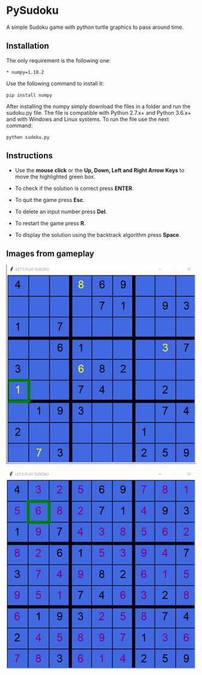 # PySudoku

A simple Sudoku game with python turtle graphics to pass around time.

## Installation

The only requirement is the following one:

```
* numpy=1.18.2
```

Use the following command to install it:

```
pip install numpy
```

After installing the numpy simply download the files in a folder and run the sudoku.py file. The file is compatible with
Python 2.7.x+ and Python 3.6.x+ and with Windows and Linux systems. To run the file use the next
command:

```
python sudoku.py
```

## Instructions

- Use the **mouse click** or  the **Up, Down, Left and Right Arrow Keys** to move the highlighted green box.

- To check if the solution is correct press **ENTER**.

- To quit the game press **Esc**.

- To delete an input number press **Del**.

- To restart the game press **R**.

- To display the solution using the backtrack algorithm press **Space**.


## Images from gameplay

<p align="center">   
<img src="img/image_1.png"> 
</p>

<p align="center">
<img src="img/image_2.png">
</p>
